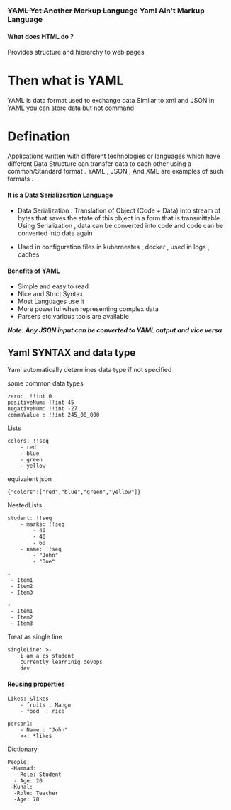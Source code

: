 ### ~~YAML Yet Another Markup Language~~ Yaml Ain't Markup Language

#### What does HTML do ?

Provides structure and hierarchy to web pages

# Then what is YAML

YAML is data format used to exchange data
Similar to xml and JSON
In YAML you can store data but not command

# Defination

Applications written with different technologies or languages which have different Data Structure can transfer data to each other using a common/Standard format . YAML , JSON , And XML are examples of such formats .

#### It is a Data Serializsation Language

- Data Serialization : Translation of Object (Code + Data) into stream of bytes that saves the state of this object in a form that is transmittable . Using Serialization , data can be converted into code and code can be converted into data again

- Used in configuration files in kubernestes , docker , used in logs , caches

#### Benefits of YAML

- Simple and easy to read
- Nice and Strict Syntax
- Most Languages use it
- More powerful when representing complex data
- Parsers etc various tools are available

**_Note: Any JSON input can be converted to YAML output and vice versa_**

## Yaml SYNTAX and data type

Yaml automatically determines data type if not specified

some common data types

```
zero:  !!int 0
positiveNum: !!int 45
negativeNum: !!int -27
commaValue : !!int 245_00_000
```

Lists

```
colors: !!seq
    - red
    - blue
    - green
    - yellow
```

equivalent json

```
{"colors":["red","blue","green","yellow"]}
```

NestedLists

```
student: !!seq
    - marks: !!seq
        - 40
        - 40
        - 60
    - name: !!seq
        - "John"
        - "Doe"
```

```
-
 - Item1
 - Item2
 - Item3

-
 - Item1
 - Item2
 - Item3
```

Treat as single line

```
singleLine: >-
    i am a cs student
    currently learninig devops
    dev
```

#### Reusing properties

```
Likes: &likes
    - fruits : Mango
    - food  : rice

person1:
    - Name : "John"
    <<: *likes
```

Dictionary
```
People:
 -Hammad:
  - Role: Student
  - Age: 20
 -Kunal:
  -Role: Teacher
  -Age: 78
```
